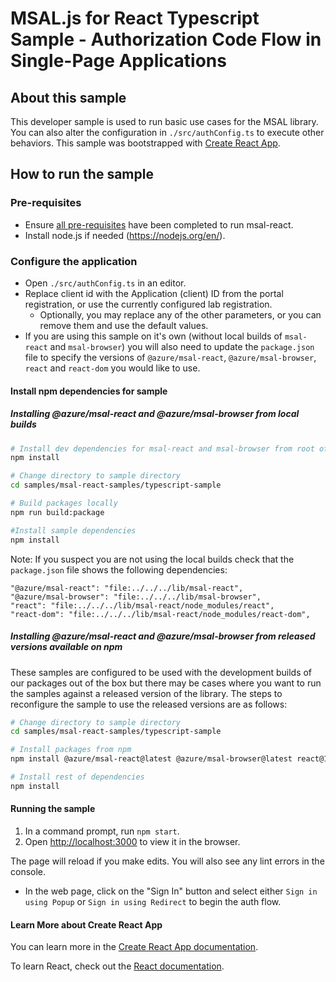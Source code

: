 # MSAL.js for React Typescript Sample - Authorization Code Flow in Single-Page Applications

## About this sample

This developer sample is used to run basic use cases for the MSAL library. You can also alter the configuration in `./src/authConfig.ts` to execute other behaviors.
This sample was bootstrapped with [Create React App](https://github.com/facebook/create-react-app).

## How to run the sample

### Pre-requisites

- Ensure [all pre-requisites](../../../lib/msal-react/README.md#prerequisites) have been completed to run msal-react.
- Install node.js if needed (<https://nodejs.org/en/>).

### Configure the application

- Open `./src/authConfig.ts` in an editor.
- Replace client id with the Application (client) ID from the portal registration, or use the currently configured lab registration.
  - Optionally, you may replace any of the other parameters, or you can remove them and use the default values.
- If you are using this sample on it's own (without local builds of `msal-react` and `msal-browser`) you will also need to update the `package.json` file to specify the versions of `@azure/msal-react`, `@azure/msal-browser`, `react` and `react-dom` you would like to use.

#### Install npm dependencies for sample

##### Installing @azure/msal-react and @azure/msal-browser from local builds

```bash
# Install dev dependencies for msal-react and msal-browser from root of repo
npm install

# Change directory to sample directory
cd samples/msal-react-samples/typescript-sample

# Build packages locally
npm run build:package

#Install sample dependencies
npm install
```

Note: If you suspect you are not using the local builds check that the `package.json` file shows the following dependencies:

```
"@azure/msal-react": "file:../../../lib/msal-react",
"@azure/msal-browser": "file:../../../lib/msal-browser",
"react": "file:../../../lib/msal-react/node_modules/react",
"react-dom": "file:../../../lib/msal-react/node_modules/react-dom",
```

##### Installing @azure/msal-react and @azure/msal-browser from released versions available on npm

These samples are configured to be used with the development builds of our packages out of the box but there may be cases where you want to run the samples against a released version of the library. The steps to reconfigure the sample to use the released versions are as follows:

```bash
# Change directory to sample directory
cd samples/msal-react-samples/typescript-sample

# Install packages from npm
npm install @azure/msal-react@latest @azure/msal-browser@latest react@17 react-dom@17

# Install rest of dependencies
npm install
```

#### Running the sample

1. In a command prompt, run `npm start`.
1. Open [http://localhost:3000](http://localhost:3000) to view it in the browser.

The page will reload if you make edits.
You will also see any lint errors in the console.

- In the web page, click on the "Sign In" button and select either `Sign in using Popup` or `Sign in using Redirect` to begin the auth flow.

#### Learn More about Create React App

You can learn more in the [Create React App documentation](https://facebook.github.io/create-react-app/docs/getting-started).

To learn React, check out the [React documentation](https://reactjs.org/).

